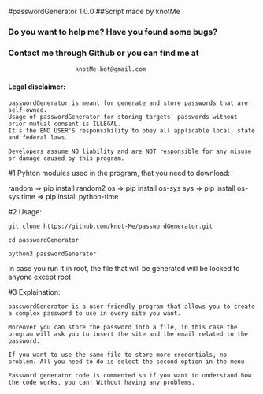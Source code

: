 #passwordGenerator 1.0.0
##Script made by knotMe

### Do you want to help me? Have you found some bugs?
### Contact me through Github or you can find me at
                       knotMe.bot@gmail.com
	   
#### Legal disclaimer:
```
passwordGenerator is meant for generate and store passwords that are self-owned.
Usage of passwordGenerator for storing targets' passwords without prior mutual consent is ILLEGAL. 
It's the END USER'S responsibility to obey all applicable local, state and federal laws. 
```
```
Developers assume NO liability and are NOT responsible for any misuse or damage caused by this program.
```
#1 Pyhton modules used in the program, that you need to download:
 
random   =>  pip install random2
os	 =>  pip install os-sys
sys	 =>  pip install os-sys
time	 =>  pip install python-time


#2 Usage:
```
git clone https://github.com/knot-Me/passwordGenerator.git
```
```
cd passwordGenerator
```
```
python3 passwordGenerator
```
In case you run it in root, the file that will be generated will be
locked to anyone except root

#3 Explaination:
```
passwordGenerator is a user-friendly program that allows you to create a complex password to use in every site you want.

Moreover you can store the password into a file, in this case the program will ask you to insert the site and the email related to the password.

If you want to use the same file to store more credentials, no problem. All you need to do is select the second option in the menu.

Password generator code is commented so if you want to understand how the code works, you can! Without having any problems.
```
